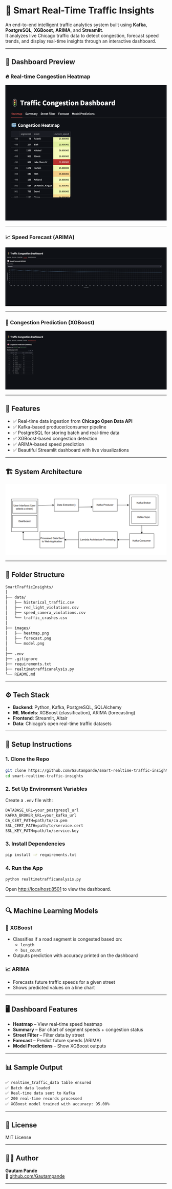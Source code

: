 # 🚦 Smart Real-Time Traffic Insights

An end-to-end intelligent traffic analytics system built using **Kafka**, **PostgreSQL**, **XGBoost**, **ARIMA**, and **Streamlit**.  
It analyzes live Chicago traffic data to detect congestion, forecast speed trends, and display real-time insights through an interactive dashboard.

---

## 📸 Dashboard Preview

### 🔥 Real-time Congestion Heatmap
![Heatmap](images/heatmap.png)

---

### 📈 Speed Forecast (ARIMA)
![Forecast](images/forecast.png)

---

### 🧠 Congestion Prediction (XGBoost)
![Model](images/model.png)

---

## 🚀 Features

- ✅ Real-time data ingestion from **Chicago Open Data API**
- ✅ Kafka-based producer/consumer pipeline
- ✅ PostgreSQL for storing batch and real-time data
- ✅ XGBoost-based congestion detection
- ✅ ARIMA-based speed prediction
- ✅ Beautiful Streamlit dashboard with live visualizations

---

## 🏗️ System Architecture

![Architecture](images/architecture.png)



---

## 📁 Folder Structure

```
SmartTrafficInsights/
│
├── data/
│   ├── historical_traffic.csv
│   ├── red_light_violations.csv
│   ├── speed_camera_violations.csv
│   └── traffic_crashes.csv
│
├── images/
│   ├── heatmap.png
│   ├── forecast.png
│   └── model.png
│
├── .env
├── .gitignore
├── requirements.txt
├── realtimetrafficanalysis.py
└── README.md
```

---

## ⚙️ Tech Stack

- **Backend**: Python, Kafka, PostgreSQL, SQLAlchemy
- **ML Models**: XGBoost (classification), ARIMA (forecasting)
- **Frontend**: Streamlit, Altair
- **Data**: Chicago’s open real-time traffic datasets

---

## 🧪 Setup Instructions

### 1. Clone the Repo

```bash
git clone https://github.com/Gautampande/smart-realtime-traffic-insights.git
cd smart-realtime-traffic-insights
```

### 2. Set Up Environment Variables

Create a `.env` file with:

```env
DATABASE_URL=your_postgresql_url
KAFKA_BROKER_URL=your_kafka_url
CA_CERT_PATH=path/to/ca.pem
SSL_CERT_PATH=path/to/service.cert
SSL_KEY_PATH=path/to/service.key
```

### 3. Install Dependencies

```bash
pip install -r requirements.txt
```

### 4. Run the App

```bash
python realtimetrafficanalysis.py
```

Open [http://localhost:8501](http://localhost:8501) to view the dashboard.

---

## 🔍 Machine Learning Models

### 🤖 XGBoost

- Classifies if a road segment is congested based on:
  - `length`
  - `bus_count`
- Outputs prediction with accuracy printed on the dashboard

### 📈 ARIMA

- Forecasts future traffic speeds for a given street
- Shows predicted values on a line chart

---

## 🖥️ Dashboard Features

- **Heatmap** – View real-time speed heatmap
- **Summary** – Bar chart of segment speeds + congestion status
- **Street Filter** – Filter data by street
- **Forecast** – Predict future speeds (ARIMA)
- **Model Predictions** – Show XGBoost outputs

---

## 📊 Sample Output

```bash
✅ realtime_traffic_data table ensured
✅ Batch data loaded
✅ Real-time data sent to Kafka
✅ 200 real-time records processed
✅ XGBoost model trained with accuracy: 95.00%
```

---

## 📃 License

MIT License

---

## 👨‍💻 Author

**Gautam Pande**  
🔗 [github.com/Gautampande](https://github.com/Gautampande)

---




